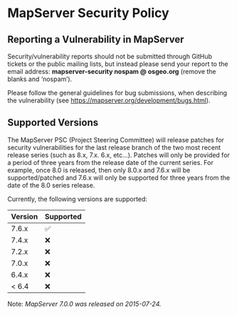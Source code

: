 # MapServer Security Policy

## Reporting a Vulnerability in MapServer

Security/vulnerability reports should not be submitted through GitHub tickets or the public mailing lists, but instead please send your report 
to the email address: **mapserver-security nospam @ osgeo.org** (remove the blanks and ‘nospam’).  

Please follow the general guidelines for bug 
submissions, when describing the vulnerability (see https://mapserver.org/development/bugs.html).

## Supported Versions

The MapServer PSC (Project Steering Committee) will release patches for security vulnerabilities 
for the last release branch of the two most recent release series (such as 8.x, 7.x. 6.x, etc...). 
Patches will only be provided for a period of three years from the release date of the current series.
For example, once 8.0 is released, then only 8.0.x and 7.6.x will be supported/patched and 7.6.x will
only be supported for three years from the date of the 8.0 series release.

Currently, the following versions are supported:

| Version | Supported          |
| ------- | ------------------ |
| 7.6.x   | :white_check_mark: |
| 7.4.x   | :x:                |
| 7.2.x   | :x:                |
| 7.0.x   | :x:                |
| 6.4.x   | :x:                |
| < 6.4   | :x:                |

Note: _MapServer 7.0.0 was released on 2015-07-24._
